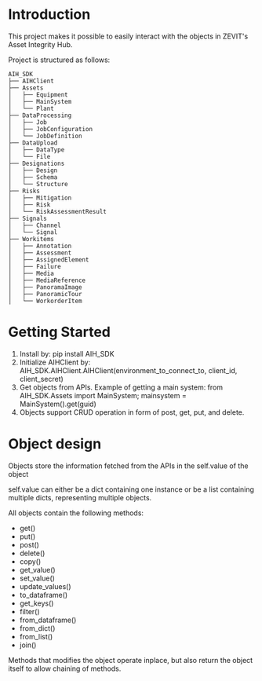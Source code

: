 # Introduction 
This project makes it possible to easily interact with the objects in ZEVIT's Asset Integrity Hub.

Project is structured as follows:

```
AIH_SDK
├── AIHClient
├── Assets
│   ├── Equipment
│   ├── MainSystem
│   └── Plant
├── DataProcessing
│   ├── Job
│   ├── JobConfiguration
│   └── JobDefinition
├── DataUpload
│   ├── DataType
│   └── File
├── Designations
│   ├── Design
│   ├── Schema
│   └── Structure
├── Risks
│   ├── Mitigation
│   ├── Risk
│   └── RiskAssessmentResult
├── Signals
│   ├── Channel
│   └── Signal
├── Workitems
│   ├── Annotation
│   ├── Assessment
│   ├── AssignedElement
│   ├── Failure
│   ├── Media
│   ├── MediaReference
│   ├── PanoramaImage
│   ├── PanoramicTour
│   └── WorkorderItem
```

# Getting Started
1.	Install by: pip install AIH_SDK
2.	Initialize AIHClient by: AIH_SDK.AIHClient.AIHClient(environment_to_connect_to, client_id, client_secret)
3.	Get objects from APIs. Example of getting a main system: from AIH_SDK.Assets import MainSystem; mainsystem = MainSystem().get(guid)
4.	Objects support CRUD operation in form of post, get, put, and delete.

# Object design
Objects store the information fetched from the APIs in the self.value of the object

self.value can either be a dict containing one instance or be a list containing multiple dicts, representing multiple objects.

All objects contain the following methods:
* get()
* put()
* post()
* delete()
* copy()
* get_value()
* set_value()
* update_values()
* to_dataframe()
* get_keys()
* filter()
* from_dataframe()
* from_dict()
* from_list()
* join()

Methods that modifies the object operate inplace, but also return the object itself to allow chaining of methods.